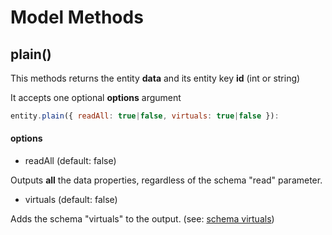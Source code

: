 # Model Methods

## plain()

This methods returns the entity **data** and its entity key **id** (int or string)

It accepts one optional **options** argument

```js
entity.plain({ readAll: true|false, virtuals: true|false }):
```

#### options

- readAll (default: false)

Outputs **all** the data properties, regardless of the schema "read" parameter.

- virtuals (default: false)  

Adds the schema "virtuals" to the output. (see: [schema virtuals](../../schema/schema-methods/virtual.md))